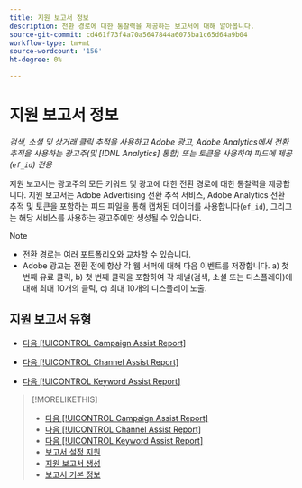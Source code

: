 ```yaml
---
title: 지원 보고서 정보
description: 전환 경로에 대한 통찰력을 제공하는 보고서에 대해 알아봅니다.
source-git-commit: cd461f73f4a70a5647844a6075ba1c65d64a9b04
workflow-type: tm+mt
source-wordcount: '156'
ht-degree: 0%

---
```


# 지원 보고서 정보

*검색, 소셜 및 상거래 클릭 추적을 사용하고 Adobe 광고, Adobe Analytics에서 전환 추적을 사용하는 광고주(및 [!DNL Analytics] 통합) 또는 토큰을 사용하여 피드에 제공(`ef_id`) 전용*

지원 보고서는 광고주의 모든 키워드 및 광고에 대한 전환 경로에 대한 통찰력을 제공합니다. 지원 보고서는 Adobe Advertising 전환 추적 서비스, Adobe Analytics 전환 추적 및 토큰을 포함하는 피드 파일을 통해 캡처된 데이터를 사용합니다(`ef_id`), 그리고 는 해당 서비스를 사용하는 광고주에만 생성될 수 있습니다.

>[!NOTE]
>
>* 전환 경로는 여러 포트폴리오와 교차할 수 있습니다.
>* Adobe 광고는 전환 전에 항상 각 웹 서퍼에 대해 다음 이벤트를 저장합니다. a) 첫 번째 유료 클릭, b) 첫 번째 클릭을 포함하여 각 채널(검색, 소셜 또는 디스플레이)에 대해 최대 10개의 클릭, c) 최대 10개의 디스플레이 노출.


## 지원 보고서 유형

* [다음 [!UICONTROL Campaign Assist Report]](/help/search-social-commerce/reports/management/assist/campaign-assist-report.md)

* [다음 [!UICONTROL Channel Assist Report]](/help/search-social-commerce/reports/management/assist/channel-assist-report.md)

* [다음 [!UICONTROL Keyword Assist Report]](/help/search-social-commerce/reports/management/assist/keyword-assist-report.md)

>[!MORELIKETHIS]
>
>* [다음 [!UICONTROL Campaign Assist Report]](campaign-assist-report.md)
>* [다음 [!UICONTROL Channel Assist Report]](channel-assist-report.md)
>* [다음 [!UICONTROL Keyword Assist Report]](keyword-assist-report.md)
>* [보고서 설정 지원](assist-report-settings.md)
>* [지원 보고서 생성](assist-report-generate.md)
>* [보고서 기본 정보](/help/search-social-commerce/reports/report-about.md)

